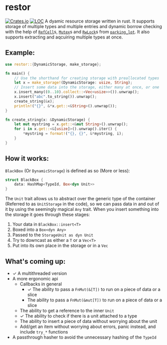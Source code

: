 # restor
[![Crates.io](https://img.shields.io/badge/crates.io-docs.rs-brightgreen.svg?link=https://crates.io/crates/restor&link=https://docs.rs/restor/)](docs.rs/restor) [![LOC](https://tokei.rs/b1/github/OptimisticPeach/restor)](.)
A dyamic resource storage written in rust. It supports storage of multiple types and multiple entries and dynamic borrow checking with the help of [`RefCell`](https://doc.rust-lang.org/std/cell/struct.RefCell.html)s, [`Mutex`](https://docs.rs/parking_lot/0.7.1/parking_lot/type.Mutex.html)s and [`RwLock`](https://docs.rs/parking_lot/0.7.1/parking_lot/type.RwLock.html)s from [`parking_lot`](https://docs.rs/parking_lot/0.7.1/parking_lot/index.html). It also supports extracting and aqcuiring multiple types at once. 

## Example:
```rust
use restor::{DynamicStorage, make_storage};

fn main() {
    // Use the shorthand for creating storage with preallocated types 
    let x = make_storage!(DynamicStorage: usize, String);
    // Insert some data into the storage, either many at once, or one
    x.insert_many((0..10).collect::<Vec<usize>>()).unwrap();
    x.insert("abc".to_string()).unwrap();
    create_string(&x);
    println!("{}", &*x.get::<&String>().unwrap());
}

fn create_string(x: &DynamicStorage) {
    let mut mystring = x.get::<&mut String>().unwrap();
    for i in x.get::<&[usize]>().unwrap().iter() {
        *mystring = format!("{}, {}", &*mystring, i);
    }
}
```
## How it works:
`BlackBox` (Or `DynamicStorage`) is defined as so (More or less):
```rust
struct BlackBox {
    data: HashMap<TypeId, Box<dyn Unit>>
}
```
The `Unit` trait allows us to abstract over the generic type of the container (Referred to as `UnitStorage` in the code), so we can pass data in and out of it by using the seemingly magical `Any` trait. When you insert something into the storage it goes through these stages:  
1. Your data in `BlackBox::insert<T>`
2. Boxed into a  `Box<dyn Any>`
3. Passed to the `StorageUnit as dyn Unit`
4. Try to downcast as either a `T` or a `Vec<T>`
5. Put into its own place in the storage or in a `Vec`

## What's coming up:
- ✓ A multithreaded version
- A more ergonomic api
  - Callbacks in general
    - ✓ The ability to pass a `FnMut(&[T])` to run on a piece of data or a slice
    - The ability to pass a `FnMut(&mut[T])` to run on a piece of data or a slice
  - The ability to get a reference to the inner `Unit`
  - ✓ The ability to check if there is a unit attached to a type
  - The ability to insert a piece of data without worrying about the unit
  - Add/get an item without worrying about errors, panic instead, and include `try_*` functions
- A passthrough hasher to avoid the unnecessary hashing of the `TypeId`
